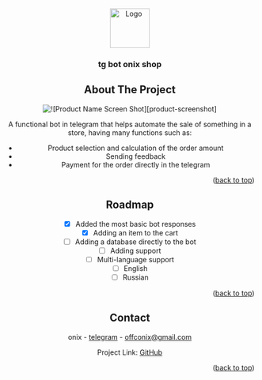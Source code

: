 <!-- Improved compatibility of back to top link: See: https://github.com/othneildrew/Best-README-Template/pull/73 -->
<a id="readme-top"></a>
<!--
*** Thanks for checking out the Best-README-Template. If you have a suggestion
*** that would make this better, please fork the repo and create a pull request
*** or simply open an issue with the tag "enhancement".
*** Don't forget to give the project a star!
*** Thanks again! Now go create something AMAZING! :D
-->



<!-- PROJECT SHIELDS -->
<!--
*** I'm using markdown "reference style" links for readability.
*** Reference links are enclosed in brackets [ ] instead of parentheses ( ).
*** See the bottom of this document for the declaration of the reference variables
*** for contributors-url, forks-url, etc. This is an optional, concise syntax you may use.
*** https://www.markdownguide.org/basic-syntax/#reference-style-links
-->



<!-- PROJECT LOGO -->
<br />
<div align="center">
  <a href="https://github.com/othneildrew/Best-README-Template">
    <img src="assets/photo/tg_shop_icon.png.png" alt="Logo" width="80" height="80">
  </a>

  <h3 align="center">tg bot onix shop</h3>



<!-- ABOUT THE PROJECT -->
## About The Project

![![Product Name Screen Shot][product-screenshot]](https://github.com/oonixxxxx/notepad/blob/main/assets/photo/tg_shop_banner.png)

A functional bot in telegram that helps automate the sale of something in a store, having many functions
such as:

* Product selection and calculation of the order amount
* Sending feedback
* Payment for the order directly in the telegram

<p align="right">(<a href="#readme-top">back to top</a>)</p>


<!-- ROADMAP -->
## Roadmap

- [x] Added the most basic bot responses
- [x] Adding an item to the cart
- [ ] Adding a database directly to the bot
- [ ] Adding support
- [ ] Multi-language support
 - [ ] English
 - [ ] Russian

<p align="right">(<a href="#readme-top">back to top</a>)</p>


<!-- CONTACT -->
## Contact

onix - [telegram](https://t.me/onixexe) - offconix@gmail.com

Project Link: [GitHub](https://github.com/oonixxxxx/notepad/tree/main?tab=readme-ov-file#readme-top)

<p align="right">(<a href="#readme-top">back to top</a>)</p>